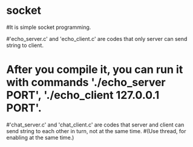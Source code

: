 # socket

#It is simple socket programming. 

#'echo_server.c' and 'echo_client.c' are codes that only server can send string to client.
# After you compile it, you can run it with commands './echo_server PORT', './echo_client 127.0.0.1 PORT'.

#'chat_server.c' and 'chat_client.c' are codes that server and client can send string to each other in turn, not at the same time.
#(Use thread, for enabling at the same time.)
